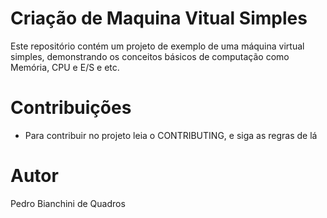 # Criação de Maquina Vitual Simples
Este repositório contém um projeto de exemplo de uma máquina virtual simples, demonstrando os conceitos básicos de computação como Memória, CPU e E/S e etc.


# Contribuições
- Para contribuir no projeto leia o CONTRIBUTING, e siga as regras de lá

# Autor
Pedro Bianchini de Quadros

